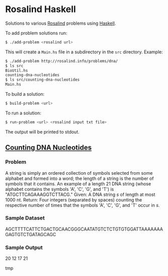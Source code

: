 # Rosalind Haskell

Solutions to various [Rosalind](http://rosalind.info/) problems
using [Haskell](https://www.haskell.org/).

To add problem solutions run:

```bash
$ ./add-problem <rosalind url>
```

This will create a `Main.hs` file in a subdirectory in the `src` directory.
Example:

```bash
$ ./add-problem http://rosalind.info/problems/dna/
$ ls src
BioUtil.hs
counting-dna-nucleotides
$ ls src/counting-dna-nucleotides
Main.hs
```

To build a solution:
```bash
$ build-problem <url>
```

To run a solution:
```bash
$ run-problem <url> <rosalind input txt file>
```

The output will be printed to stdout.

## [Counting DNA Nucleotides](http://rosalind.info/problems/dna/)



### Problem
A string is simply an ordered collection of symbols selected from
some alphabet and formed into a word; the length of a string is
the number of symbols that it contains.
An example of a length 21 DNA string (whose alphabet contains the symbols 'A', 'C', 'G', and 'T') is "ATGCTTCAGAAAGGTCTTACG."
Given: A DNA string $s$ of length at most 1000 nt.
Return: Four integers (separated by spaces) counting the respective number of times that the
symbols 'A', 'C', 'G', and 'T' occur in $s$.

### Sample Dataset
AGCTTTTCATTCTGACTGCAACGGGCAATATGTCTCTGTGTGGATTAAAAAAAGAGTGTCTGATAGCAGC


### Sample Output
20 12 17 21



tmp
